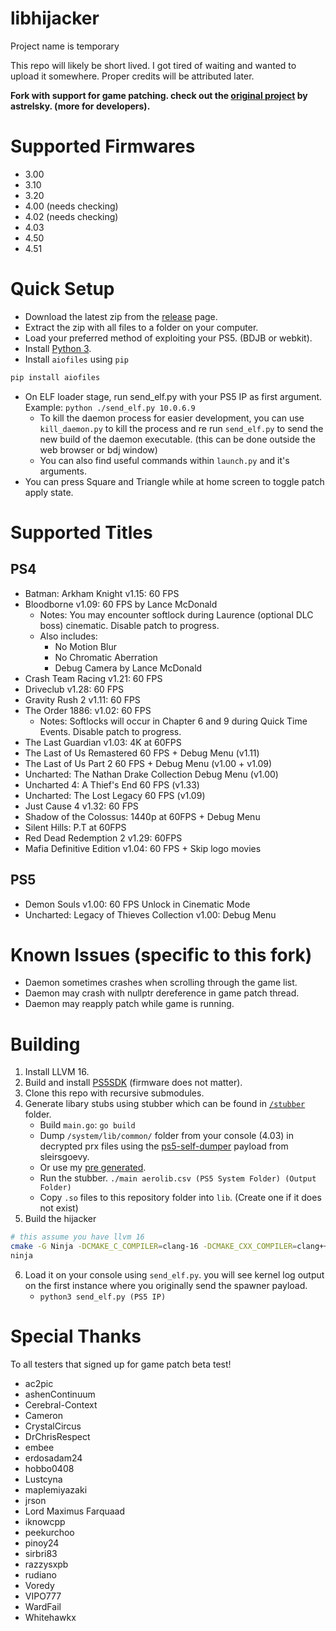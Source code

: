 # libhijacker

Project name is temporary

This repo will likely be short lived. I got tired of waiting and wanted to upload it somewhere.
Proper credits will be attributed later.

**Fork with support for game patching. check out the [original project](https://github.com/astrelsky/libhijacker) by astrelsky. (more for developers).**

# Supported Firmwares

- 3.00
- 3.10
- 3.20
- 4.00 (needs checking)
- 4.02 (needs checking)
- 4.03
- 4.50
- 4.51

# Quick Setup

- Download the latest zip from the [release](https://github.com/illusion0001/libhijacker/releases/latest) page.
- Extract the zip with all files to a folder on your computer.
- Load your preferred method of exploiting your PS5. (BDJB or webkit).
- Install [Python 3](https://python.org/).
- Install `aiofiles` using `pip`
```sh
pip install aiofiles
```
- On ELF loader stage, run send_elf.py with your PS5 IP as first argument. Example: `python ./send_elf.py 10.0.6.9`
   - To kill the daemon process for easier development, you can use `kill_daemon.py` to kill the process and re run `send_elf.py` to send the new build of the daemon executable. (this can be done outside the web browser or bdj window)
   - You can also find useful commands within `launch.py` and it's arguments.
- You can press Square and Triangle while at home screen to toggle patch apply state.

# Supported Titles

## PS4

- Batman: Arkham Knight v1.15: 60 FPS
- Bloodborne v1.09: 60 FPS by Lance McDonald
  - Notes: You may encounter softlock during Laurence (optional DLC boss) cinematic. Disable patch to progress.
  - Also includes:
    - No Motion Blur
    - No Chromatic Aberration
    - Debug Camera by Lance McDonald
- Crash Team Racing v1.21: 60 FPS
- Driveclub v1.28: 60 FPS
- Gravity Rush 2 v1.11: 60 FPS
- The Order 1886: v1.02: 60 FPS
  - Notes: Softlocks will occur in Chapter 6 and 9 during Quick Time Events. Disable patch to progress.
- The Last Guardian v1.03: 4K at 60FPS
- The Last of Us Remastered 60 FPS + Debug Menu (v1.11)
- The Last of Us Part 2 60 FPS + Debug Menu (v1.00 + v1.09)
- Uncharted: The Nathan Drake Collection Debug Menu (v1.00)
- Uncharted 4: A Thief's End 60 FPS (v1.33)
- Uncharted: The Lost Legacy 60 FPS (v1.09)
- Just Cause 4 v1.32: 60 FPS
- Shadow of the Colossus: 1440p at 60FPS + Debug Menu
- Silent Hills: P.T at 60FPS
- Red Dead Redemption 2 v1.29: 60FPS
- Mafia Definitive Edition v1.04: 60 FPS + Skip logo movies

## PS5

- Demon Souls v1.00: 60 FPS Unlock in Cinematic Mode
- Uncharted: Legacy of Thieves Collection v1.00: Debug Menu

# Known Issues (specific to this fork)

- Daemon sometimes crashes when scrolling through the game list.
- Daemon may crash with nullptr dereference in game patch thread.
- Daemon may reapply patch while game is running.

# Building

1. Install LLVM 16.
2. Build and install [PS5SDK](https://github.com/PS5Dev/PS5SDK) (firmware does not matter).
3. Clone this repo with recursive submodules.
4. Generate libary stubs using stubber which can be found in  [`/stubber`](/stubber) folder.
   - Build `main.go`: `go build`
   - Dump `/system/lib/common/` folder from your console (4.03) in decrypted prx files using the [ps5-self-dumper](https://github.com/sleirsgoevy/ps4jb-payloads/tree/bd-jb/ps5-self-dumper) payload from sleirsgoevy.
   - Or use my [pre generated](https://github.com/illusion0001/libhijacker/releases/tag/stubber-lib).
   - Run the stubber. `./main aerolib.csv (PS5 System Folder) (Output Folder)`
   - Copy `.so` files to this repository folder into `lib`. (Create one if it does not exist)
5. Build the hijacker

```bash
# this assume you have llvm 16
cmake -G Ninja -DCMAKE_C_COMPILER=clang-16 -DCMAKE_CXX_COMPILER=clang++-16 -DCMAKE_TOOLCHAIN_FILE=$PS5SDK/cmake/toolchain-ps5.cmake -DCMAKE_EXPORT_COMPILE_COMMANDS=1 .
ninja
```

6. Load it on your console using `send_elf.py`. you will see kernel log output on the first instance where you originally send the spawner payload.
   - `python3 send_elf.py (PS5 IP)`

# Special Thanks

To all testers that signed up for game patch beta test!

- ac2pic
- ashenContinuum
- Cerebral-Context
- Cameron
- CrystalCircus
- DrChrisRespect
- embee
- erdosadam24
- hobbo0408
- Lustcyna
- maplemiyazaki
- jrson
- Lord Maximus Farquaad
- iknowcpp
- peekurchoo
- pinoy24
- sirbri83
- razzysxpb
- rudiano
- Voredy
- VIPO777
- WardFail
- Whitehawkx
